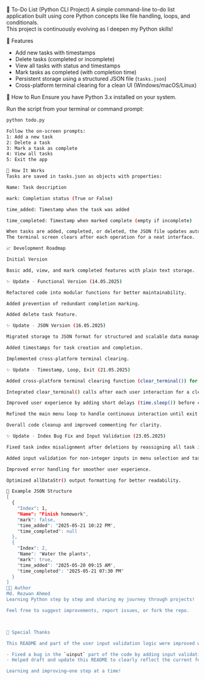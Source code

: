 📝 To-Do List (Python CLI Project)
A simple command-line to-do list application built using core Python concepts like file handling, loops, and conditionals.  
This project is continuously evolving as I deepen my Python skills!

📌 Features
- Add new tasks with timestamps  
- Delete tasks (completed or incomplete)  
- View all tasks with status and timestamps  
- Mark tasks as completed (with completion time)  
- Persistent storage using a structured JSON file (`tasks.json`)  
- Cross-platform terminal clearing for a clean UI (Windows/macOS/Linux)

🚀 How to Run
Ensure you have Python 3.x installed on your system.

Run the script from your terminal or command prompt:

```bash
python todo.py

Follow the on-screen prompts:
1: Add a new task
2: Delete a task
3: Mark a task as complete
4: View all tasks
5: Exit the app

📂 How It Works
Tasks are saved in tasks.json as objects with properties:

Name: Task description

mark: Completion status (True or False)

time_added: Timestamp when the task was added

time_completed: Timestamp when marked complete (empty if incomplete)

When tasks are added, completed, or deleted, the JSON file updates automatically.
The terminal screen clears after each operation for a neat interface.

📈 Development Roadmap

Initial Version

Basic add, view, and mark completed features with plain text storage.

✨ Update - Functional Version (14.05.2025)

Refactored code into modular functions for better maintainability.

Added prevention of redundant completion marking.

Added delete task feature.

✨ Update - JSON Version (16.05.2025)

Migrated storage to JSON format for structured and scalable data management.

Added timestamps for task creation and completion.

Implemented cross-platform terminal clearing.

✨ Update - Timestamp, Loop, Exit (21.05.2025)

Added cross-platform terminal clearing function (clear_terminal()) for better UI on Windows/macOS/Linux.

Integrated clear_terminal() calls after each user interaction for a cleaner interface.

Improved user experience by adding short delays (time.sleep()) before clearing the terminal.

Refined the main menu loop to handle continuous interaction until exit is chosen.

Overall code cleanup and improved commenting for clarity.

✨ Update - Index Bug Fix and Input Validation (23.05.2025)

Fixed task index misalignment after deletions by reassigning all task indices.

Added input validation for non-integer inputs in menu selection and task indexing.

Improved error handling for smoother user experience.

Optimized allDataStr() output formatting for better readability.

📝 Example JSON Structure
[
  {
    "Index": 1,
    "Name": "Finish homework",
    "mark": false,
    "time_added": "2025-05-21 10:22 PM",
    "time_completed": null
  },
  {
    "Index": 2,
    "Name": "Water the plants",
    "mark": true,
    "time_added": "2025-05-20 09:15 AM",
    "time_completed": "2025-05-21 07:30 PM"
  }
]
👨‍💻 Author
Md. Rezwan Ahmed
Learning Python step by step and sharing my journey through projects!

Feel free to suggest improvements, report issues, or fork the repo.



🤖 Special Thanks

This README and part of the user input validation logic were improved with the help of [ChatGPT by OpenAI](https://openai.com/chatgpt).

- Fixed a bug in the `uinput` part of the code by adding input validation to handle non-integer entries gracefully.
- Helped draft and update this README to clearly reflect the current features and development history.

Learning and improving—one step at a time!
